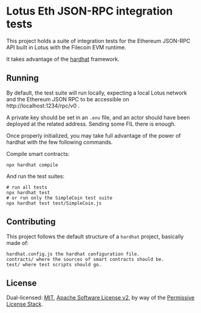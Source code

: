 # Lotus Eth JSON-RPC integration tests

This project holds a suite of integration tests for the Ethereum JSON-RPC API
built in Lotus with the Filecoin EVM runtime.

It takes advantage of the [hardhat](https://hardhat.org) framework.

## Running

By default, the test suite will run locally, expecting a local Lotus network
and the Ethereum JSON RPC to be accessible on http://localhost:1234/rpc/v0 .

A private key should be set in an `.env` file, and an actor should have been deployed at the related address.
Sending some FIL there is enough.

Once properly initialized, you may take full advantage of the power of hardhat
with the few following commands.

Compile smart contracts:

```shell
npx hardhat compile
```

And run the test suites:

```shell
# run all tests
npx hardhat test
# or run only the SimpleCoin test suite
npx hardhat test test/SimpleCoin.js
```

## Contributing

This project follows the default structure of a `hardhat` project,
basically made of:

    hardhat.config.js the hardhat configuration file.
    contracts/ where the sources of smart contracts should be.
    test/ where test scripts should go.

## License

Dual-licensed: [MIT](./LICENSE-MIT), [Apache Software License v2](./LICENSE-APACHE), by way of the
[Permissive License Stack](https://protocol.ai/blog/announcing-the-permissive-license-stack/).
